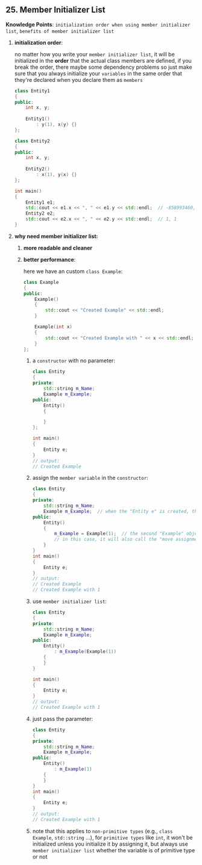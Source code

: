 ## 25. Member Initializer List

**Knowledge Points**: `initialization order when using member initializer list`,  `benefits of member initializer list`

1. **initialization order**: 

    no matter how you write your `member initializer list`, it will be initialized in the **order** that the actual class members are defined, if you break the order, there maybe some dependency problems so just make sure that you always initialize your `variables` in the same order that they're declared when you declare them as `members`

    ```c++
    class Entity1
    {
    public:
        int x, y;
        
        Entity1()
            : y(1), x(y) {}
    };
    
    class Entity2
    {
    public:
        int x, y;
        
        Entity2()
            : x(1), y(x) {}
    };
    
    int main()
    {
        Entity1 e1;
        std::cout << e1.x << ", " << e1.y << std::endl;  // -858993460, 1
        Entity2 e2;
        std::cout << e2.x << ", " << e2.y << std::endl;  // 1, 1
    }
    ```

2. **why need member initializer list:**

    1. **more readable and cleaner** 

    2. **better performance**:

        here we have an custom `class Example`: 

        ```c++
        class Example
        {
        public:
            Example()
            {
            	std::cout << "Created Example" << std::endl;
            }
        
            Example(int x)
            {
            	std::cout << "Created Example with " << x << std::endl;
            }
        };
        ```

        1. a `constructor` with no parameter: 

            ```c++
            class Entity
            {
            private:
                std::string m_Name;
                Example m_Example;
            public:
                Entity()
                {
            
                }
            };
            
            int main()
            {
                Entity e;
            }
            // output:
            // Created Example
            ```

        2. assign the `member variable` in the `constructor`: 

            ```c++
            class Entity
            {
            private:
                std::string m_Name;
                Example m_Example;  // when the "Entity e" is created, the "Example m_Example" is also created
            public:
                Entity()
                {
                	m_Example = Example(1);  // the second "Example" object is created
                    // in this case, it will also call the "move assignment operator"
                }
            }
            int main()
            {
                Entity e;
            }
            // output:
            // Created Example
            // Created Example with 1
            ```

        3. use `member initializer list`: 

            ```c++
            class Entity
            {
            private:
                std::string m_Name;
                Example m_Example;
            public:
                Entity()
                	: m_Example(Example(1))
                {
                }
            }
            
            int main()
            {
            	Entity e;
            }
            // output:
            // Created Example with 1
            ```

        4. just pass the parameter: 

            ```c++
            class Entity
            {
            private:
                std::string m_Name;
                Example m_Example;
            public:
                Entity()
                	: m_Example(1)
                {
                }
            }
            int main()
            {
            	Entity e;
            }
            // output:
            // Created Example with 1
            ```

        5. note that this applies to `non-primitive types` (e.g., `class Example`, `std::string` ...), for `primitive types` like `int`, it won't be initialized unless you initialize it by assigning it, but always use `member initializer list` whether the variable is of primitive type or not